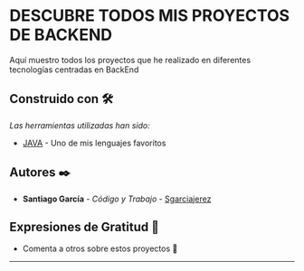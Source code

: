 # DESCUBRE TODOS MIS PROYECTOS DE BACKEND

Aquí muestro todos los proyectos que he realizado en diferentes tecnologías centradas en BackEnd

## Construido con 🛠️

_Las herramientas utilizadas han sido:_

* [JAVA](https://docs.oracle.com/javase/7/docs/api/) - Uno de mis lenguajes favoritos

## Autores ✒️

* **Santiago García** - *Código y Trabajo* - [Sgarciajerez](https://github.com/sgarciajerez)

## Expresiones de Gratitud 🎁

* Comenta a otros sobre estos proyectos 📢

---
